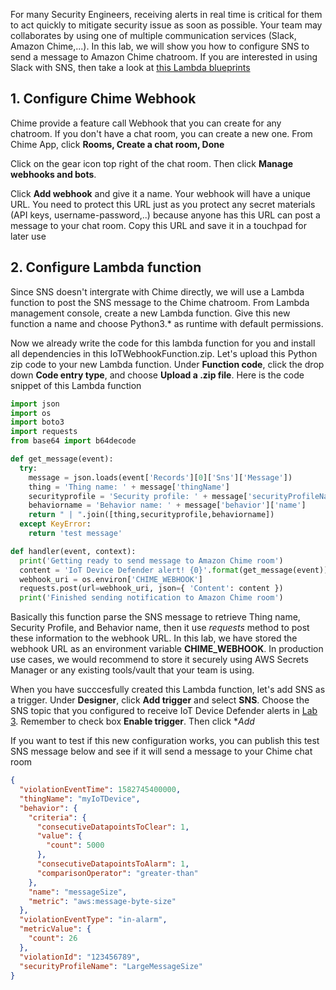 For many Security Engineers, receiving alerts in real time is critical for them to act quickly to mitigate security issue as soon as possible. Your team may collaborates by using one of multiple communication services (Slack, Amazon Chime,...). In this lab, we will show you how to configure SNS to send a message to Amazon Chime chatroom. If you are interested in using Slack with SNS, then take a look at [this Lambda blueprints](https://aws.amazon.com/about-aws/whats-new/2015/12/aws-lambda-launches-slack-integration-blueprints/)

## 1. Configure Chime Webhook

Chime provide a feature call Webhook that you can create for any chatroom. If you don't have a chat room, you can create a new one. From Chime App, click **Rooms, Create a chat room, Done**

Click on the gear icon top right of the chat room. Then click **Manage webhooks and bots**. 

Click **Add webhook** and give it a name. Your webhook will have a unique URL. You need to protect this URL just as you protect any secret materials (API keys, username-password,..) because anyone has this URL can post a message to your chat room. Copy this URL and save it in a touchpad for later use

## 2. Configure Lambda function

Since SNS doesn't intergrate with Chime directly, we will use a Lambda function to post the SNS message to the Chime chatroom. From Lambda management console, create a new Lambda function. Give this new function a name and choose Python3.* as runtime with default permissions. 

Now we already write the code for this lambda function for you and install all dependencies in this IoTWebhookFunction.zip. Let's upload this Python zip code to your new Lambda function. Under **Function code**, click the drop down **Code entry type**, and choose **Upload a .zip file**. Here is the code snippet of this Lambda function

```python
import json
import os
import boto3
import requests
from base64 import b64decode

def get_message(event):
  try:
    message = json.loads(event['Records'][0]['Sns']['Message']) 
    thing = 'Thing name: ' + message['thingName']
    securityprofile = 'Security profile: ' + message['securityProfileName']
    behaviorname = 'Behavior name: ' + message['behavior']['name']
    return " | ".join([thing,securityprofile,behaviorname])
  except KeyError:
    return 'test message'

def handler(event, context):
  print('Getting ready to send message to Amazon Chime room')
  content = 'IoT Device Defender alert! {0}'.format(get_message(event))
  webhook_uri = os.environ['CHIME_WEBHOOK']
  requests.post(url=webhook_uri, json={ 'Content': content })
  print('Finished sending notification to Amazon Chime room')

```
Basically this function parse the SNS message to retrieve Thing name, Security Profile, and Behavior name, then it use *requests* method to post these information to the webhook URL. In this lab, we have stored the webhook URL as an environment variable **CHIME_WEBHOOK**. In production use cases, we would recommend to store it securely using AWS Secrets Manager or any existing tools/vault that your team is using.

When you have succcesfully created this Lambda function, let's add SNS as a trigger. Under **Designer**, click **Add trigger** and select **SNS**. Choose the SNS topic that you configured to receive IoT Device Defender alerts in [Lab 3](https://github.com/hongpham/IoT-Security-Workshop/tree/master/Lab%203%20-%20Detect%20and%20react%20to%20compromised%20devices#0-create-sns-topic-for-notification). Remember to check box **Enable trigger**. Then click **Add*

If you want to test if this new configuration works, you can publish this test SNS message below and see if it will send a message to your Chime chat room

```json
{
  "violationEventTime": 1582745400000,
  "thingName": "myIoTDevice",
  "behavior": {
    "criteria": {
      "consecutiveDatapointsToClear": 1,
      "value": {
        "count": 5000
      },
      "consecutiveDatapointsToAlarm": 1,
      "comparisonOperator": "greater-than"
    },
    "name": "messageSize",
    "metric": "aws:message-byte-size"
  },
  "violationEventType": "in-alarm",
  "metricValue": {
    "count": 26
  },
  "violationId": "123456789",
  "securityProfileName": "LargeMessageSize"
}
```
